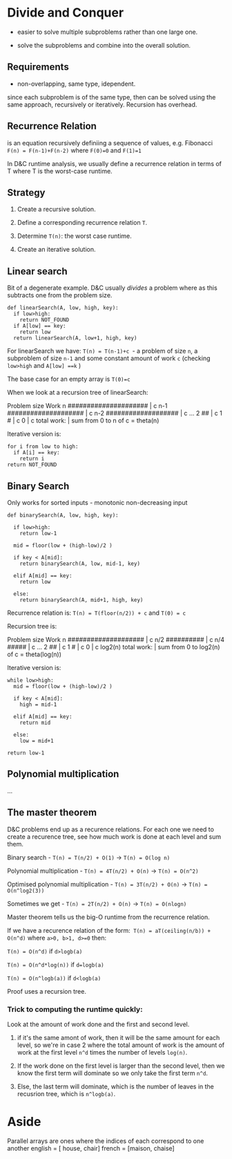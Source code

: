 # Divide and Conquer

* easier to solve multiple subproblems rather than one large one.

* solve the subproblems and combine into the overall solution.

## Requirements

* non-overlapping, same type, idependent.

since each subproblem is of the same type, then can be solved using the same approach, recursively or iteratively. Recursion has overhead.


## Recurrence Relation
is an equation recursively definiing a sequence of values, e.g. Fibonacci
`F(n) = F(n-1)+F(n-2)` where `F(0)=0` and `F(1)=1`

In D&C runtime analysis, we usually define a recurrence relation in terms of T where T is the worst-case runtime.

## Strategy

1. Create a recursive solution.

2. Define a corresponding recurrence relation `T`.

3. Determine `T(n)`: the worst case runtime.

4. Create an iterative solution.


## Linear search
Bit of a degenerate example. D&C usually _divides_ a problem where as this subtracts one from the problem size.
```
def linearSearch(A, low, high, key):
  if low>high:
    return NOT_FOUND
  if A[low] == key:
    return low
  return linearSearch(A, low+1, high, key)
```


For linearSearch we have:
`T(n) = T(n-1)+c `- a problem of size `n`, a subproblem of size `n-1` and some constant amount of work `c` (checking `low>high` and `A[low] ==k` )

The base case for an empty array is `T(0)=c`

When we look at a recursion tree of linearSearch:

Problem size                        Work
n     #####################     |   c
n-1   ####################      |   c
n-2   ###################       |   c
      ...
2      ##                       |   c
1      #                        |   c
0                               |   c
                  total work:   | sum from 0 to n of c = theta(n)

Iterative version is:
```
for i from low to high:
  if A[i] == key:
    return i
return NOT_FOUND
```

## Binary Search

Only works for sorted inputs - monotonic non-decreasing input

```
def binarySearch(A, low, high, key):

  if low>high:
    return low-1

  mid = floor(low + (high-low)/2 )

  if key < A[mid]:
    return binarySearch(A, low, mid-1, key)

  elif A[mid] == key:
    return low

  else:
    return binarySearch(A, mid+1, high, key)

```


Recurrence relation is: `T(n) = T(floor(n/2)) + c` and `T(0) = c`

Recursion tree is:

Problem size                       Work
n     ####################     |   c
n/2   ##########               |   c
n/4   #####                    |   c
      ...
2      ##                      |   c
1      #                       |   c
0                              |   c
log2(n)           total work:  | sum from 0 to log2(n) of c = theta(log(n))

Iterative version is:
```
while low>high:
  mid = floor(low + (high-low)/2 )

  if key < A[mid]:
    high = mid-1

  elif A[mid] == key:
    return mid

  else:
    low = mid+1

return low-1
```

## Polynomial multiplication

...

## The master theorem

D&C problems end up as a recurence relations. For each one we need to create a recurence tree, see how much work is done at each level and sum them.

Binary search - `T(n) = T(n/2) + O(1)` -> `T(n) = O(log n)`

Polynomial multiplication - `T(n) = 4T(n/2) + O(n)` -> `T(n) = O(n^2)`

Optimised polynomial multiplication - `T(n) = 3T(n/2) + O(n)` -> `T(n) = O(n^log2(3))`

Sometimes we get - `T(n) = 2T(n/2) + O(n)` -> `T(n) = O(nlogn)`

Master theorem tells us the big-O runtime from the recurrence relation.

If we have a recurence relation of the form:` T(n) = aT(ceiling(n/b)) + O(n^d)` where `a>0, b>1, d>=0` then:

`T(n) = O(n^d)` if `d>logb(a)`

`T(n) = O(n^d*log(n))` if `d=logb(a)`

`T(n) = O(n^logb(a))` if `d<logb(a)`

Proof uses a recursion tree.

### Trick to computing the runtime quickly:

Look at the amount of work done and the first and second level.

1. if it's the same amont of work, then it will be the same amount for each level, so we're in case 2 where the total amount of work is the amount of work at the first level `n^d` times the number of levels `log(n)`.

2. If the work done on the first level is larger than the second level, then we know the first term will dominate so we only take the first term `n^d`.

3. Else, the last term will dominate, which is the number of leaves in the recusrion tree, which is `n^logb(a)`.

# Aside

Parallel arrays are ones where the indices of each correspond to one another
english = [ house, chair]
french = [maison, chaise]
